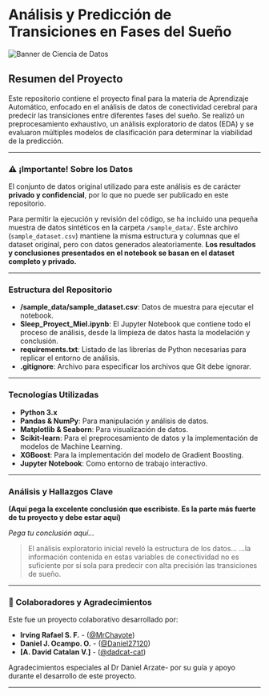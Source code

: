# Análisis y Predicción de Transiciones en Fases del Sueño

![Banner de Ciencia de Datos](https://user-images.githubusercontent.com/73097560/115834477-dbab4500-a447-11eb-908a-139a6edaec5c.gif)

## Resumen del Proyecto

Este repositorio contiene el proyecto final para la materia de Aprendizaje Automático, enfocado en el análisis de datos de conectividad cerebral para predecir las transiciones entre diferentes fases del sueño. Se realizó un preprocesamiento exhaustivo, un análisis exploratorio de datos (EDA) y se evaluaron múltiples modelos de clasificación para determinar la viabilidad de la predicción.

---

### ⚠️ ¡Importante! Sobre los Datos

El conjunto de datos original utilizado para este análisis es de carácter **privado y confidencial**, por lo que no puede ser publicado en este repositorio.

Para permitir la ejecución y revisión del código, se ha incluido una pequeña muestra de datos sintéticos en la carpeta `/sample_data/`. Este archivo (`sample_dataset.csv`) mantiene la misma estructura y columnas que el dataset original, pero con datos generados aleatoriamente. **Los resultados y conclusiones presentados en el notebook se basan en el dataset completo y privado.**

---

### Estructura del Repositorio

* **/sample_data/sample_dataset.csv**: Datos de muestra para ejecutar el notebook.
* **Sleep_Proyect_Miel.ipynb**: El Jupyter Notebook que contiene todo el proceso de análisis, desde la limpieza de datos hasta la modelación y conclusión.
* **requirements.txt**: Listado de las librerías de Python necesarias para replicar el entorno de análisis.
* **.gitignore**: Archivo para especificar los archivos que Git debe ignorar.

---

### Tecnologías Utilizadas

* **Python 3.x**
* **Pandas & NumPy**: Para manipulación y análisis de datos.
* **Matplotlib & Seaborn**: Para visualización de datos.
* **Scikit-learn**: Para el preprocesamiento de datos y la implementación de modelos de Machine Learning.
* **XGBoost**: Para la implementación del modelo de Gradient Boosting.
* **Jupyter Notebook**: Como entorno de trabajo interactivo.

---


###  Análisis y Hallazgos Clave

**(Aquí pega la excelente conclusión que escribiste. Es la parte más fuerte de tu proyecto y debe estar aquí)**

*Pega tu conclusión aquí...*

> El análisis exploratorio inicial reveló la estructura de los datos... ...la información contenida en estas variables de conectividad no es suficiente por sí sola para predecir con alta precisión las transiciones de sueño.

---

### 👥 Colaboradores y Agradecimientos

Este fue un proyecto colaborativo desarrollado por:

* **Irving Rafael S. F.** - ([@MrChayote](https://github.com/MrChayote))
* **Daniel J. Ocampo. O.** - ([@Daniel27120](https://github.com/Daniel27120))
* **[A. David Catalan V.]** - ([@dadcat-cat](https://github.com/dadcat-cat))

Agradecimientos especiales al Dr Daniel Arzate-  por su guía y apoyo durante el desarrollo de este proyecto.

---
